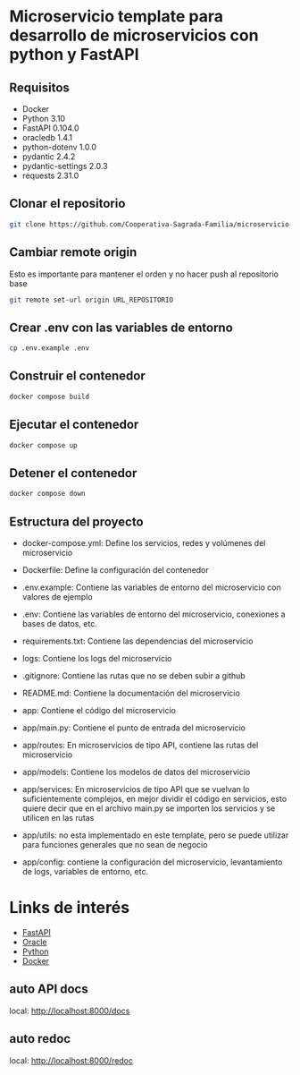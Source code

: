 # Microservicio template para desarrollo de microservicios con python y FastAPI

## Requisitos

- Docker
- Python 3.10
- FastAPI 0.104.0
- oracledb 1.4.1
- python-dotenv 1.0.0
- pydantic 2.4.2
- pydantic-settings 2.0.3
- requests 2.31.0

## Clonar el repositorio

```bash
git clone https://github.com/Cooperativa-Sagrada-Familia/microservicio-template-python-fastapi.git [Proyecto/Equipo]-[Tipo de Servicio]-[Funcionalidad Principal]-[Versión (opcional)]

```

## Cambiar remote origin

Esto es importante para mantener el orden y no hacer push al repositorio base
```bash
git remote set-url origin URL_REPOSITORIO
```


## Crear .env con las variables de entorno

```bash
cp .env.example .env
```

## Construir el contenedor

```bash
docker compose build
```

## Ejecutar el contenedor

```bash
docker compose up
```

## Detener el contenedor

```bash
docker compose down
```

## Estructura del proyecto

- docker-compose.yml: Define los servicios, redes y volúmenes del microservicio
- Dockerfile: Define la configuración del contenedor
- .env.example: Contiene las variables de entorno del microservicio con valores de ejemplo
- .env: Contiene las variables de entorno del microservicio, conexiones a bases de datos, etc.
- requirements.txt: Contiene las dependencias del microservicio
- logs: Contiene los logs del microservicio
- .gitignore: Contiene las rutas que no se deben subir a github
- README.md: Contiene la documentación del microservicio

- app: Contiene el código del microservicio
- app/main.py: Contiene el punto de entrada del microservicio
- app/routes: En microservicios de tipo API, contiene las rutas del microservicio
- app/models: Contiene los modelos de datos del microservicio
- app/services: En microservicios de tipo API que se vuelvan lo suficientemente complejos, en mejor dividir el código en servicios, esto quiere decir que en el archivo main.py se importen los servicios y se utilicen en las rutas
- app/utils: no esta implementado en este template, pero se puede utilizar para funciones generales que no sean de negocio
- app/config: contiene la configuración del microservicio, levantamiento de logs, variables de entorno, etc.


# Links de interés

- [FastAPI](https://fastapi.tiangolo.com/)
- [Oracle](https://www.oracle.com/database/technologies/appdev/oracle-db-express-editions.html)
- [Python](https://www.python.org/)
- [Docker](https://www.docker.com/)

## auto API docs

local: <http://localhost:8000/docs>

## auto redoc

local: <http://localhost:8000/redoc>
